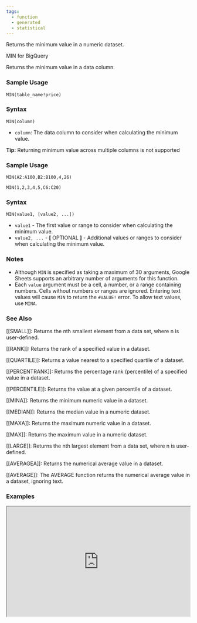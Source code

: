 ```yaml
---
tags:
  - function
  - generated
  - statistical
---
```


Returns the minimum value in a numeric dataset.

MIN for BigQuery

Returns the minimum value in a data column.

### Sample Usage

`MIN(table_name!price)`

### Syntax

`MIN(column)`

* `column`: The data column to consider when calculating the minimum value.

**Tip:** Returning minimum value across multiple columns is not supported

### Sample Usage

`MIN(A2:A100,B2:B100,4,26)`

`MIN(1,2,3,4,5,C6:C20)`

### Syntax

`MIN(value1, [value2, ...])`

* `value1` - The first value or range to consider when calculating the minimum value.
* `value2, ...` - **[** OPTIONAL **]** - Additional values or ranges to consider when calculating the minimum value.

### Notes

* Although `MIN` is specified as taking a maximum of 30 arguments, Google Sheets supports an arbitrary number of arguments for this function.
* Each `value` argument must be a cell, a number, or a range containing numbers. Cells without numbers or ranges are ignored. Entering text values will cause `MIN` to return the `#VALUE!` error. To allow text values, use `MINA`.

### See Also

[[SMALL]]: Returns the nth smallest element from a data set, where n is user-defined.

[[RANK]]: Returns the rank of a specified value in a dataset.

[[QUARTILE]]: Returns a value nearest to a specified quartile of a dataset.

[[PERCENTRANK]]: Returns the percentage rank (percentile) of a specified value in a dataset.

[[PERCENTILE]]: Returns the value at a given percentile of a dataset.

[[MINA]]: Returns the minimum numeric value in a dataset.

[[MEDIAN]]: Returns the median value in a numeric dataset.

[[MAXA]]: Returns the maximum numeric value in a dataset.

[[MAX]]: Returns the maximum value in a numeric dataset.

[[LARGE]]: Returns the nth largest element from a data set, where n is user-defined.

[[AVERAGEA]]: Returns the numerical average value in a dataset.

[[AVERAGE]]: The AVERAGE function returns the numerical average value in a dataset, ignoring text.

### Examples

<iframe height="300" src="https://docs.google.com/spreadsheet/pub?key=0As3tAuweYU9QdEN4NEJnaHVJbUM0Q2VpcFRXMkh5RlE&amp;output=html" width="500"></iframe>
